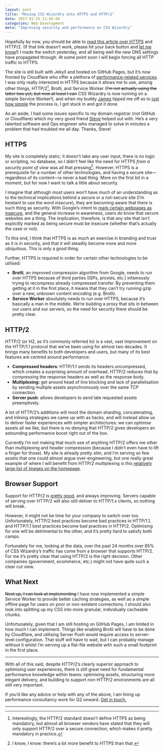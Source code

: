 ```yaml
---
layout: post
title: "Moving CSS Wizardry onto HTTPS and HTTP/2"
date: 2017-01-25 11:45:58
categories: Web Development
meta: "Improving security and performance on CSS Wizardry"
---
```


Hopefully by now, you should be able to [read this article over
HTTPS](https://csswizardry.com/2017/01/moving-css-wizardry-onto-https-and-http-2/)
and HTTP/2. (If that link doesn’t work, please hit your back button and [let me
know](https://twitter.com/csswizardry)!) I made the switch yesterday, and all
being well the new DNS settings have propagated through. At some point soon I
will begin forcing all HTTP traffic to HTTPS.

The site is still built with Jekyll and hosted on GitHub Pages, but it’s now
fronted by Cloudflare who offer a plethora of [performance-related
services](https://www.cloudflare.com/performance/). I was only really interested
in HTTPS because it allows me to use, among other things, HTTP/2[^1], Brotli,
and Service Worker (<del>I’m not actually using the latter two yet, but now at
least I can</del> CSS Wizardry is now running on a simple Service Worker!), and
when my buddy [James](https://twitter.com/jameskirkby) tipped me off as to [just
how
simple](https://blog.cloudflare.com/secure-and-fast-github-pages-with-cloudflare/)
the process is, I got stuck in and got it done.

As an aside, I had some issues specific to my domain registrar (not GitHub or
Cloudflare) which my very good friend
[Steve](https://twitter.com/StephenMelrose) helped out with. He’s a very
talented software and Ops engineer who managed to solve in _minutes_ a problem
that had troubled me all day. Thanks, Steve!

## HTTPS

My site is completely static; it doesn’t take any user input, there is no logic
or scripting, no database, so I didn’t feel like the need for HTTPS _from a
security point of view_ was all that pressing[^2]. However, HTTPS is a
prerequisite for a number of other technologies, and having a secure
site—regardless of its content—is never a bad thing. More on the first bit in a
moment, but for now I want to talk a little about security.

I imagine that although most users won’t have much of an understanding as to the
technical implications behind a secure or a not-secure site (I’m hesitant to use
the word _insecure_), they are becoming aware that there is such thing as
security. With Google’s intent to [mark certain webpages as
insecure](https://security.googleblog.com/2016/09/moving-towards-more-secure-web.html),
and the general increase in awareness, users _do_ know that secure websites are
a thing. The implication, therefore, is that any site that isn’t explicitly
marked as being secure must be insecure (whether that’s actually the case or
not).

To this end, I think that HTTPS is as much an exercise in branding and trust as
it is in security, and that it will steadily become more and more ubiquitous.
This is only a good thing.

Further, HTTPS is required in order for certain other technologies to be
utilised:

* **Brotli**, an improved compression algorithm from Google, needs to run over
  HTTPS because of third parties (ISPs, proxies, etc.) infamously trying to
  recompress already compressed transfer. By preventing them getting at it in
  the first place, it means that they can’t try running gzip over a new, unknown
  content encoding (e.g. Brotli).
* **Service Worker** absolutely needs to run over HTTPS, because it’s basically
  a man in the middle. We’re building a proxy that sits in between our users and
  our servers, so the need for security there should be pretty clear.

## HTTP/2

HTTP/2 (or H2, as it’s commonly referred to) is a vast, vast improvement on the
HTTP/1.1 protocol that we’ve been using for almost two decades. It brings many
benefits to both developers and users, but many of its best features are centred
around performance:

* **Compressed headers**: HTTP/1.1 sends its headers uncompressed, which creates
  a surprising amount of overhead. HTTP/2 reduces that by compressing the
  response headers as well as the response body.
* **Multiplexing:** get around head of line blocking and lack of parallelisation
  by sending multiple assets asynchronously over the same TCP connection.
* **Server push**: allows developers to send late requested assets preemptively.

A lot of HTTP/2’s additions will moot the domain sharding, concatenating, and
inlining strategies we came up with as hacks, and will instead allow us to
deliver faster experiences with simpler architectures: we can optimise assets
all we like, but there is no denying that HTTP/2 gives developers an astounding
performance boost right out of the box.

Currently I’m not making that much use of anything HTTP/2 offers me other than
multiplexing and header compression (because I didn’t even have to lift a
finger for those). My site is already pretty slim, and I’m serving so few assets
that one could almost argue over-engineering, but one really great example of
where I will benefit from HTTP/2 multiplexing is this [relatively large list of
images on the homepage](/#section:clients).

## Browser Support

Support for HTTP/2 is [pretty good](http://caniuse.com/#feat=http2), and always
improving. Servers capable of serving over HTTP/2 will also still deliver to
HTTP/1.x clients, so nothing will break.

However, it might not be time for your company to switch over too.
Unfortunately, HTTP/2 best practices become bad practices in HTTP/1.1, and
HTTP/1.1 best practices become bad practices in HTTP/2. Optimising for one will
be detrimental to the other, and it’s pretty hard to satisfy both camps.

Fortunately for me, looking at the data, over the past 24 months over 85%
of CSS Wizardry’s traffic has come from a browser that supports HTTP/2. For me
it’s pretty clear that using HTTP/2 is the right decision. Other companies
(government, ecommerce, etc.) might not have quite such a clear cut view.

## What Next

<del>Next up, I can look at implementing</del> I have now implemented a simple
Service Worker to provide better caching strategies, as well as a simple offline
page for users on poor or non-existent connections. I should also look into
splitting up my CSS into more granular, individually cacheable chunks.

Unfortunately, given that I am still hosting on GitHub Pages, I am limited in
how much I can implement. Things like enabling Brotli will have to be done by
Cloudflare, and utilising Server Push would require access to server-level
configuration. That stuff will have to wait, but I can probably manage without
it whilst I’m serving up a flat-file website with such a small footprint in the
first place.

- - -

With all of this said, despite HTTP/2’s clearly superior approach to optimising
user experiences, there is still great need for fundamental performance
knowledge within teams: optimising assets, structuring more elegant delivery,
and building to support non-HTTP/2 environments are all still very important.

If you’d like any advice or help with any of the above, I am lining up
performance consultancy work for Q2 onward. [Get in touch.](/contact/)

- - -

[^1]: Interestingly, the HTTP/2 standard doesn’t define HTTPS as being mandatory, but almost all browser vendors have stated that they will only support HTTP/2 over a secure connection, which makes it pretty mandatory in practice.
[^2]: I know, I know: there’s a lot more benefit to HTTPS than that.
